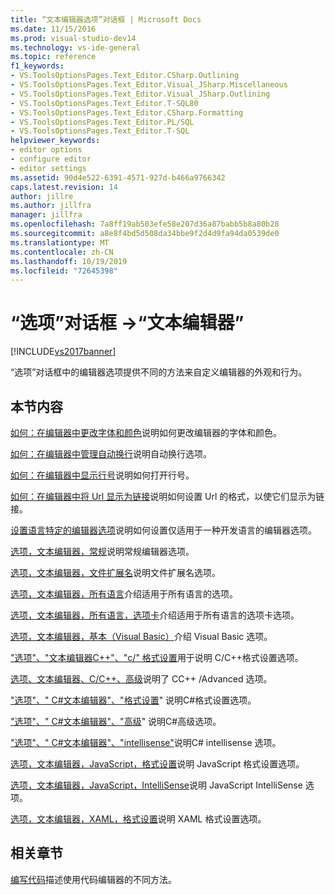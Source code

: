 ```yaml
---
title: “文本编辑器选项”对话框 | Microsoft Docs
ms.date: 11/15/2016
ms.prod: visual-studio-dev14
ms.technology: vs-ide-general
ms.topic: reference
f1_keywords:
- VS.ToolsOptionsPages.Text_Editor.CSharp.Outlining
- VS.ToolsOptionsPages.Text_Editor.Visual_JSharp.Miscellaneous
- VS.ToolsOptionsPages.Text_Editor.Visual_JSharp.Outlining
- VS.ToolsOptionsPages.Text_Editor.T-SQL80
- VS.ToolsOptionsPages.Text_Editor.CSharp.Formatting
- VS.ToolsOptionsPages.Text_Editor.PL/SQL
- VS.ToolsOptionsPages.Text_Editor.T-SQL
helpviewer_keywords:
- editor options
- configure editor
- editor settings
ms.assetid: 90d4e522-6391-4571-927d-b466a9766342
caps.latest.revision: 14
author: jillre
ms.author: jillfra
manager: jillfra
ms.openlocfilehash: 7a8ff19ab503efe58e207d36a87babb5b8a80b28
ms.sourcegitcommit: a8e8f4bd5d508da34bbe9f2d4d9fa94da0539de0
ms.translationtype: MT
ms.contentlocale: zh-CN
ms.lasthandoff: 10/19/2019
ms.locfileid: "72645398"
---
```

# <a name="text-editor-options-dialog-box"></a>“选项”对话框 ->“文本编辑器”
[!INCLUDE[vs2017banner](../../includes/vs2017banner.md)]

“选项”对话框中的编辑器选项提供不同的方法来自定义编辑器的外观和行为。

## <a name="in-this-section"></a>本节内容
 [如何：在编辑器中更改字体和颜色](../../ide/reference/how-to-change-fonts-and-colors-in-the-editor.md)说明如何更改编辑器的字体和颜色。

 [如何：在编辑器中管理自动换行](../../ide/reference/how-to-manage-word-wrap-in-the-editor.md)说明自动换行选项。

 [如何：在编辑器中显示行号](../../ide/reference/how-to-display-line-numbers-in-the-editor.md)说明如何打开行号。

 [如何：在编辑器中将 Url 显示为链接](../../ide/reference/how-to-display-urls-as-links-in-the-editor.md)说明如何设置 Url 的格式，以使它们显示为链接。

 [设置语言特定的编辑器选项](../../ide/reference/setting-language-specific-editor-options.md)说明如何设置仅适用于一种开发语言的编辑器选项。

 [选项，文本编辑器，常规](../../ide/reference/options-text-editor-general.md)说明常规编辑器选项。

 [选项，文本编辑器，文件扩展名](../../ide/reference/options-text-editor-file-extension.md)说明文件扩展名选项。

 [选项，文本编辑器，所有语言](../../ide/reference/options-text-editor-all-languages.md)介绍适用于所有语言的选项。

 [选项，文本编辑器，所有语言，选项卡](../../ide/reference/options-text-editor-all-languages-tabs.md)介绍适用于所有语言的选项卡选项。

 [选项，文本编辑器，基本（Visual Basic）](../../ide/reference/options-text-editor-basic-visual-basic.md)介绍 Visual Basic 选项。

 ["选项"、"文本编辑器C++"、"c/" 格式设置](../../ide/reference/options-text-editor-c-cpp-formatting.md)用于说明 C/C++格式设置选项。

 [选项、文本编辑器、C/C++、高级](../../ide/reference/options-text-editor-c-cpp-advanced.md)说明了 CC++ /Advanced 选项。

 ["选项"、" C#文本编辑器"、"格式设置](../../ide/reference/options-text-editor-csharp-formatting.md)" 说明C#格式设置选项。

 ["选项"、" C#文本编辑器"、"高级](../../ide/reference/options-text-editor-csharp-advanced.md)" 说明C#高级选项。

 ["选项"、" C#文本编辑器"、"intellisense"](../../ide/reference/options-text-editor-csharp-intellisense.md)说明C# intellisense 选项。

 [选项，文本编辑器，JavaScript，格式设置](../../ide/reference/options-text-editor-javascript-formatting.md)说明 JavaScript 格式设置选项。

 [选项，文本编辑器，JavaScript，IntelliSense](../../ide/reference/options-text-editor-javascript-intellisense.md)说明 JavaScript IntelliSense 选项。

 [选项，文本编辑器，XAML，格式设置](../../ide/reference/options-text-editor-xaml-formatting.md)说明 XAML 格式设置选项。

## <a name="related-sections"></a>相关章节
 [编写代码](../../ide/writing-code-in-the-code-and-text-editor.md)描述使用代码编辑器的不同方法。
